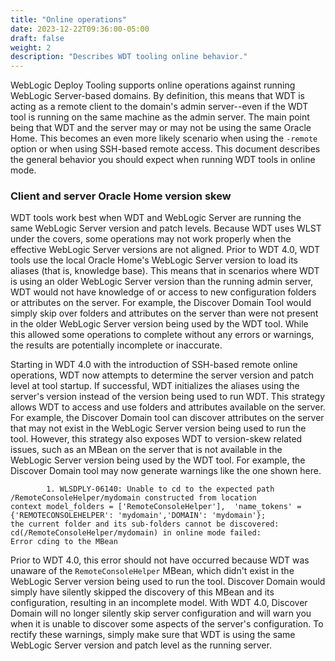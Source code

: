 ```yaml
---
title: "Online operations"
date: 2023-12-22T09:36:00-05:00
draft: false
weight: 2
description: "Describes WDT tooling online behavior."
---
```


WebLogic Deploy Tooling supports online operations against running WebLogic Server-based domains.  By definition, this
means that WDT is acting as a remote client to the domain's admin server--even if the WDT tool is running on the same
machine as the admin server.  The main point being that WDT and the server may or may not be using the same Oracle Home.
This becomes an even more likely scenario when using the `-remote` option or when using SSH-based remote access.  This
document describes the general behavior you should expect when running WDT tools in online mode.

### Client and server Oracle Home version skew

WDT tools work best when WDT and WebLogic Server are running the same WebLogic Server version and patch levels.  Because
WDT uses WLST under the covers, some operations may not work properly when the effective WebLogic Server versions are not
aligned.  Prior to WDT 4.0, WDT tools use the local Oracle Home's WebLogic Server version to load its aliases (that is, 
knowledge base).  This means that in scenarios where WDT is using an older WebLogic Server version than the running
admin server, WDT would not have knowledge of or access to new configuration folders or attributes on the server.
For example, the Discover Domain Tool would simply skip over folders and attributes on the server than were not present
in the older WebLogic Server version being used by the WDT tool.  While this allowed some operations to complete without
any errors or warnings, the results are potentially incomplete or inaccurate.

Starting in WDT 4.0 with the introduction of SSH-based remote online operations, WDT now attempts to determine the
server version and patch level at tool startup.  If successful, WDT initializes the aliases using the server's version
instead of the version being used to run WDT.  This strategy allows WDT to access and use folders and attributes available
on the server.  For example, the Discover Domain tool can discover attributes on the server that may not exist in the
WebLogic Server version being used to run the tool.  However, this strategy also exposes WDT to version-skew related
issues, such as an MBean on the server that is not available in the WebLogic Server version being used by the WDT tool.
For example, the Discover Domain tool may now generate warnings like the one shown here.

```shell
        1. WLSDPLY-06140: Unable to cd to the expected path /RemoteConsoleHelper/mydomain constructed from location
context model_folders = ['RemoteConsoleHelper'],  'name_tokens' = {'REMOTECONSOLEHELPER': 'mydomain','DOMAIN': 'mydomain'};
the current folder and its sub-folders cannot be discovered: cd(/RemoteConsoleHelper/mydomain) in online mode failed:
Error cding to the MBean
```

Prior to WDT 4.0, this error should not have occurred because WDT was unaware of the `RemoteConsoleHelper` MBean, which
didn't exist in the WebLogic Server version being used to run the tool.  Discover Domain would simply have silently
skipped the discovery of this MBean and its configuration, resulting in an incomplete model.  With WDT 4.0, Discover
Domain will no longer silently skip server configuration and will warn you when it is unable to discover some aspects
of the server's configuration.  To rectify these warnings, simply make sure that WDT is using the same WebLogic Server
version and patch level as the running server.
